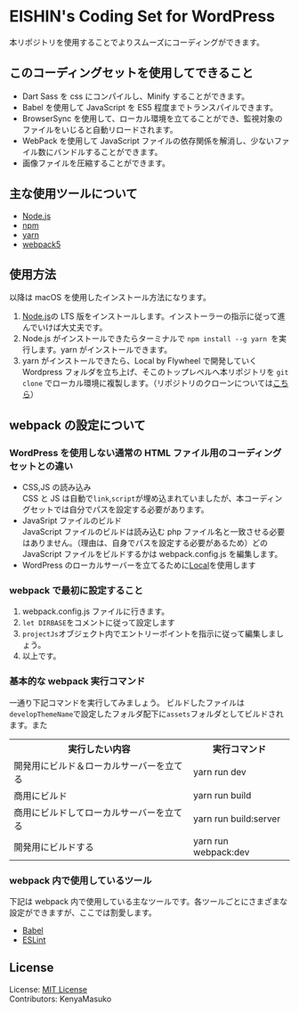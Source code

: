 # EISHIN's Coding Set for WordPress

本リポジトリを使用することでよりスムーズにコーディングができます。

## このコーディングセットを使用してできること

- Dart Sass を css にコンパイルし、Minify することができます。
- Babel を使用して JavaScript を ES5 程度までトランスパイルできます。
- BrowserSync を使用して、ローカル環境を立てることができ、監視対象のファイルをいじると自動リロードされます。
- WebPack を使用して JavaScript ファイルの依存関係を解消し、少ないファイル数にバンドルすることができます。
- 画像ファイルを圧縮することができます。

## 主な使用ツールについて

- [Node.js](https://nodejs.org/ja/)
- [npm](https://docs.npmjs.com/about-npm)
- [yarn](https://classic.yarnpkg.com/lang/en)
- [webpack5](https://webpack.js.org/concepts/)

## 使用方法

以降は macOS を使用したインストール方法になります。<br>

1. [Node.js](https://nodejs.org/ja/)の LTS 版をインストールします。インストーラーの指示に従って進んでいけば大丈夫です。
2. Node.js がインストールできたらターミナルで `npm install --g yarn `を実行します。yarn がインストールできます。
3. yarn がインストールできたら、Local by Flywheel で開発していく Wordpress フォルダを立ち上げ、そこのトップレベルへ本リポジトリを `git clone` でローカル環境に複製します。（リポジトリのクローンについては[こちら](https://docs.github.com/ja/repositories/creating-and-managing-repositories/cloning-a-repository)）

## webpack の設定について

### WordPress を使用しない通常の HTML ファイル用のコーディングセットとの違い

- CSS,JS の読み込み<br>CSS と JS は自動で`link`,`script`が埋め込まれていましたが、本コーディングセットでは自分でパスを設定する必要があります。
- JavaSript ファイルのビルド<br>JavaScript ファイルのビルドは読み込む php ファイル名と一致させる必要はありません。（理由は、自身でパスを設定する必要があるため）どの JavaScript ファイルをビルドするかは webpack.config.js を編集します。
- WordPress のローカルサーバーを立てるために[Local](https://and-ha.com/coding/local-wordpress/)を使用します

### webpack で最初に設定すること

1. webpack.config.js ファイルに行きます。
2. `let DIRBASE`をコメントに従って設定します
3. `projectJs`オブジェクト内でエントリーポイントを指示に従って編集しましょう。
4. 以上です。

### 基本的な webpack 実行コマンド

一通り下記コマンドを実行してみましょう。
ビルドしたファイルは`developThemeName`で設定したフォルダ配下に`assets`フォルダとしてビルドされます。また

<table style='width: 100%;'>
  <tr>
    <th>実行したい内容</th>
    <th>実行コマンド</th>
  </tr>
  <tr>
    <td>開発用にビルド＆ローカルサーバーを立てる</td>
    <td>yarn run dev</td>
  </tr>
  <tr>
    <td>商用にビルド</td>
    <td>yarn run build</td>
  </tr>
  <tr>
    <td>商用にビルドしてローカルサーバーを立てる</td>
    <td>yarn run build:server</td>
  </tr>
  <tr>
    <td>開発用にビルドする</td>
    <td>yarn run webpack:dev</td>
  </tr>
</table>

### webpack 内で使用しているツール

下記は webpack 内で使用している主なツールです。各ツールごとにさまざまな設定ができますが、ここでは割愛します。

- [Babel](https://babeljs.io/)
- [ESLint](https://eslint.org/)

## License

License: [MIT License](https://opensource.org/licenses/MIT)<br>
Contributors: KenyaMasuko

